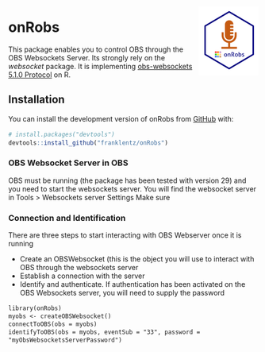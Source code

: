 
<!-- README.md is generated from README.Rmd. Please edit that file -->

<a href="https://franklentz.github.io/onRobs/"><img src="man/figures/logo.png" align="right" height="139" alt="onRobs website" /></a>

# onRobs

<!-- badges: start -->
<!-- badges: end -->

This package enables you to control OBS through the OBS Websockets
Server. Its strongly rely on the *websocket* package. It is implementing
[obs-websockets 5.1.0
Protocol](https://github.com/obsproject/obs-websocket/blob/master/docs/generated/protocol.md#createscenecollection)
on R.

## Installation

You can install the development version of onRobs from
[GitHub](https://github.com/) with:

``` r
# install.packages("devtools")
devtools::install_github("franklentz/onRobs")
```

### OBS Websocket Server in OBS

OBS must be running (the package has been tested with version 29) and
you need to start the websockets server. You will find the websocket
server in Tools \> Websockets server Settings Make sure

### Connection and Identification

There are three steps to start interacting with OBS Webserver once it is
running

- Create an OBSWebsocket (this is the object you will use to interact
  with OBS through the websockets server
- Establish a connection with the server
- Identify and authenticate. If authentication has been activated on the
  OBS Websockets server, you will need to supply the password

<!-- -->

    library(onRobs)
    myobs <- createOBSWebsocket() 
    connectToOBS(obs = myobs)
    identifyToOBS(obs = myobs, eventSub = "33", password = "myObsWebsocketsServerPassword")
